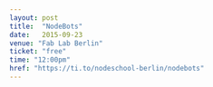 ```yaml
---
layout: post
title:  "NodeBots"
date:   2015-09-23
venue: "Fab Lab Berlin"
ticket: "free"
time: "12:00pm"
href: "https://ti.to/nodeschool-berlin/nodebots"
---
```

<!-- fill in the URL of your event host page if you haven't enough information for a detail page, so the event link won't point on the detail page at all -->
